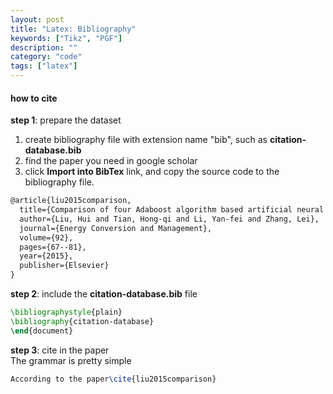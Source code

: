 ```yaml
---
layout: post
title: "Latex: Bibliography"
keywords: ["Tikz", "PGF"]
description: ""
category: "code"
tags: ["latex"]
---
```



#### how to cite

**step 1**: prepare the dataset <br />
1.  create bibliography file with extension name "bib", such as **citation-database.bib**
2.  find the paper you need in google scholar
3.  click **Import into BibTex** link, and copy the source code to the bibliography file.

```latex
@article{liu2015comparison,
  title={Comparison of four Adaboost algorithm based artificial neural networks in wind speed predictions},
  author={Liu, Hui and Tian, Hong-qi and Li, Yan-fei and Zhang, Lei},
  journal={Energy Conversion and Management},
  volume={92},
  pages={67--81},
  year={2015},
  publisher={Elsevier}
}

```


**step 2**: include the **citation-database.bib** file

```latex
\bibliographystyle{plain}
\bibliography{citation-database}
\end{document}
```

**step 3**: cite in the paper <br />
The grammar is pretty simple

```latex
According to the paper\cite{liu2015comparison}
```

